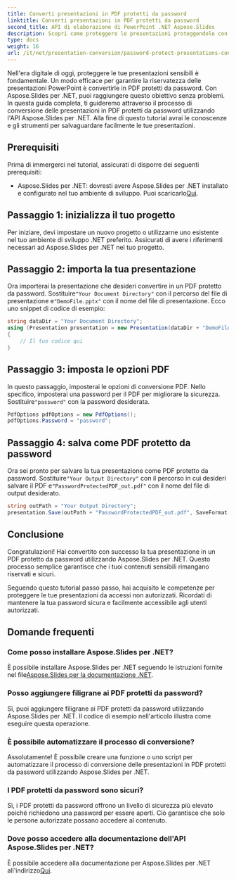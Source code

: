 ```yaml
---
title: Converti presentazioni in PDF protetti da password
linktitle: Converti presentazioni in PDF protetti da password
second_title: API di elaborazione di PowerPoint .NET Aspose.Slides
description: Scopri come proteggere le presentazioni proteggendole con password e convertendole in PDF utilizzando Aspose.Slides per .NET. Migliora subito la sicurezza dei dati.
type: docs
weight: 16
url: /it/net/presentation-conversion/password-protect-presentations-convert-to-password-protected-pdf/
---
```


Nell'era digitale di oggi, proteggere le tue presentazioni sensibili è fondamentale. Un modo efficace per garantire la riservatezza delle presentazioni PowerPoint è convertirle in PDF protetti da password. Con Aspose.Slides per .NET, puoi raggiungere questo obiettivo senza problemi. In questa guida completa, ti guideremo attraverso il processo di conversione delle presentazioni in PDF protetti da password utilizzando l'API Aspose.Slides per .NET. Alla fine di questo tutorial avrai le conoscenze e gli strumenti per salvaguardare facilmente le tue presentazioni.

## Prerequisiti

Prima di immergerci nel tutorial, assicurati di disporre dei seguenti prerequisiti:

- Aspose.Slides per .NET: dovresti avere Aspose.Slides per .NET installato e configurato nel tuo ambiente di sviluppo. Puoi scaricarlo[Qui](https://releases.aspose.com/slides/net/).

## Passaggio 1: inizializza il tuo progetto

Per iniziare, devi impostare un nuovo progetto o utilizzarne uno esistente nel tuo ambiente di sviluppo .NET preferito. Assicurati di avere i riferimenti necessari ad Aspose.Slides per .NET nel tuo progetto.

## Passaggio 2: importa la tua presentazione

 Ora importerai la presentazione che desideri convertire in un PDF protetto da password. Sostituire`"Your Document Directory"` con il percorso del file di presentazione e`"DemoFile.pptx"` con il nome del file di presentazione. Ecco uno snippet di codice di esempio:

```csharp
string dataDir = "Your Document Directory";
using (Presentation presentation = new Presentation(dataDir + "DemoFile.pptx"))
{
    // Il tuo codice qui
}
```

## Passaggio 3: imposta le opzioni PDF

 In questo passaggio, imposterai le opzioni di conversione PDF. Nello specifico, imposterai una password per il PDF per migliorare la sicurezza. Sostituire`"password"` con la password desiderata.

```csharp
PdfOptions pdfOptions = new PdfOptions();
pdfOptions.Password = "password";
```

## Passaggio 4: salva come PDF protetto da password

 Ora sei pronto per salvare la tua presentazione come PDF protetto da password. Sostituire`"Your Output Directory"` con il percorso in cui desideri salvare il PDF e`"PasswordProtectedPDF_out.pdf"` con il nome del file di output desiderato.

```csharp
string outPath = "Your Output Directory";
presentation.Save(outPath + "PasswordProtectedPDF_out.pdf", SaveFormat.Pdf, pdfOptions);
```

## Conclusione

Congratulazioni! Hai convertito con successo la tua presentazione in un PDF protetto da password utilizzando Aspose.Slides per .NET. Questo processo semplice garantisce che i tuoi contenuti sensibili rimangano riservati e sicuri.

Seguendo questo tutorial passo passo, hai acquisito le competenze per proteggere le tue presentazioni da accessi non autorizzati. Ricordati di mantenere la tua password sicura e facilmente accessibile agli utenti autorizzati.

## Domande frequenti

### Come posso installare Aspose.Slides per .NET?

 È possibile installare Aspose.Slides per .NET seguendo le istruzioni fornite nel file[Aspose.Slides per la documentazione .NET](https://docs.aspose.com/slides/net/).

### Posso aggiungere filigrane ai PDF protetti da password?

Sì, puoi aggiungere filigrane ai PDF protetti da password utilizzando Aspose.Slides per .NET. Il codice di esempio nell'articolo illustra come eseguire questa operazione.

### È possibile automatizzare il processo di conversione?

Assolutamente! È possibile creare una funzione o uno script per automatizzare il processo di conversione delle presentazioni in PDF protetti da password utilizzando Aspose.Slides per .NET.

### I PDF protetti da password sono sicuri?

Sì, i PDF protetti da password offrono un livello di sicurezza più elevato poiché richiedono una password per essere aperti. Ciò garantisce che solo le persone autorizzate possano accedere al contenuto.

### Dove posso accedere alla documentazione dell'API Aspose.Slides per .NET?

 È possibile accedere alla documentazione per Aspose.Slides per .NET all'indirizzo[Qui](https://reference.aspose.com/slides/net/).